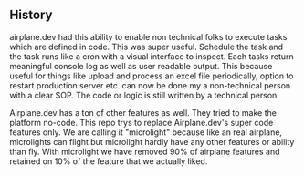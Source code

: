 ## History
airplane.dev had this ability to enable non technical folks to execute tasks which are defined in code. This was super useful. Schedule the task and the task runs like a cron with a visual interface to inspect. Each tasks return meaningful console log as well as user readable output. This because useful for things like upload and process an excel file periodically, option to restart production server etc. can now be done my a non-technical person with a clear SOP. The code or logic is still written by a technical person. 

Airplane.dev has a ton of other features as well. They tried to make the platform no-code. This repo trys to replace Airplane.dev's super code features only. We are calling it "microlight" because like an real airplane, microlights can flight but microlight hardly have any other features or ability than fly. With microlight we have removed 90% of airplane features and retained on 10% of the feature that we actually liked. 
